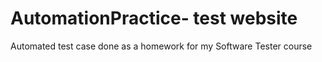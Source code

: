 # AutomationPractice- test website
Automated test case done as a homework for my Software Tester course
